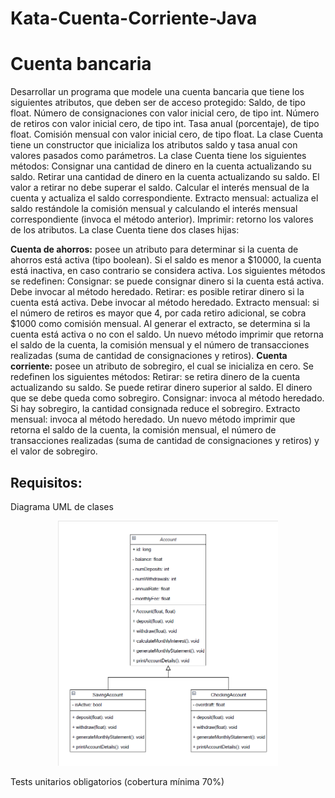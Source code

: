 ﻿# Kata-Cuenta-Corriente-Java
<h1> Cuenta bancaria </h1>
<p>
Desarrollar un programa que modele una cuenta bancaria que tiene los siguientes atributos, que deben ser de acceso protegido:
Saldo, de tipo float.
Número de consignaciones con valor inicial cero, de tipo int.
Número de retiros con valor inicial cero, de tipo int.
Tasa anual (porcentaje), de tipo float.
Comisión mensual con valor inicial cero, de tipo float.
La clase Cuenta tiene un constructor que inicializa los atributos saldo y tasa anual con valores pasados como parámetros. La clase Cuenta tiene los siguientes métodos:
Consignar una cantidad de dinero en la cuenta actualizando su saldo.
Retirar una cantidad de dinero en la cuenta actualizando su saldo. El valor a retirar no debe superar el saldo.
Calcular el interés mensual de la cuenta y actualiza el saldo correspondiente.
Extracto mensual: actualiza el saldo restándole la comisión mensual y calculando el interés mensual correspondiente (invoca el método anterior).
Imprimir: retorno los valores de los atributos.
La clase Cuenta tiene dos clases hijas:

<b>Cuenta de ahorros:</b> posee un atributo para determinar si la cuenta de ahorros está activa (tipo boolean). Si el saldo es menor a $10000, la cuenta está inactiva, en caso contrario se considera activa. Los siguientes métodos se redefinen:
Consignar: se puede consignar dinero si la cuenta está activa. Debe invocar al método heredado.
Retirar: es posible retirar dinero si la cuenta está activa. Debe invocar al método heredado.
Extracto mensual: si el número de retiros es mayor que 4, por cada retiro adicional, se cobra $1000 como comisión mensual. Al generar el extracto, se determina si la cuenta está activa o no con el saldo.
Un nuevo método imprimir que retorna el saldo de la cuenta, la comisión mensual y el número de transacciones realizadas (suma de cantidad de consignaciones y retiros).
<b>Cuenta corriente:</b> posee un atributo de sobregiro, el cual se inicializa en cero. Se redefinen los siguientes métodos:
Retirar: se retira dinero de la cuenta actualizando su saldo. Se puede retirar dinero superior al saldo. El dinero que se debe queda como sobregiro.
Consignar: invoca al método heredado. Si hay sobregiro, la cantidad consignada reduce el sobregiro.
Extracto mensual: invoca al método heredado.
Un nuevo método imprimir que retorna el saldo de la cuenta, la comisión mensual, el número de transacciones realizadas (suma de cantidad de consignaciones y retiros) y el valor de sobregiro.
</p>
<h2>Requisitos: </h2>
Diagrama UML de clases
<p align="center">
  <img src="https://github.com/GuadalupeGFigueroa/Kata-Cuenta-Corriente-Java/blob/dev/UML.png"width=70% height=50%/>
</p>

Tests unitarios obligatorios (cobertura mínima 70%)
<p align="center"> 

